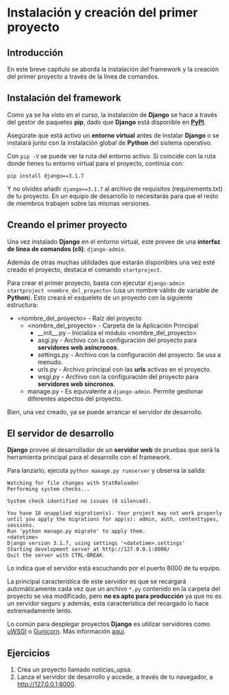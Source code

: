 # Instalación y creación del primer proyecto

## Introducción

En este breve capítulo se aborda la instalación del framework y la creación del primer proyecto a través de la línea de comandos.

## Instalación del framework

Como ya se ha visto en el curso, la instalación de **Django** se hace a través del gestor de paquetes **pip**, dado que **Django** está disponible en [**PyPI**](https://pypi.org/project/Django/ "Django en PyPI").

Asegúrate que está activo un **entorno virtual** antes de instalar **Django** o se instalará junto con la instalación global de **Python** del sistema operativo.

Con `pip -V` se puede ver la ruta del entorno activo. Si coincide con la ruta donde tienes tu entorno virtual para el proyecto, continúa con:

```
pip install django==3.1.7
```

Y no olvides añadir `django==3.1.7` al archivo de requisitos (requirements.txt) de tu proyecto. En un equipo de desarrollo lo necesitarás para que el resto de miembros trabajen sobre las mismas versiones.

## Creando el primer proyecto

Una vez instalado **Django** en el entorno virtual, este provee de una **interfaz de línea de comandos (cli)**: `django-admin`.

Además de otras muchas utilidades que estarán disponibles una vez esté creado el proyecto, destaca el comando `startproject`.

Para crear el primer proyecto, basta con ejecutar `django-admin startproject <nombre_del_proyecto>` (usa un nombre válido de variable de **Python**). Esto creará el esqueleto de un proyecto con la siguiente estructura:

- <nombre_del_proyecto> - Raíz del proyecto
    - <nombre_del_proyecto> - Carpeta de la Aplicación Principal
        - \_\_init\_\_.py - Inicializa el módulo <nombre_del_proyecto>
        - asgi.py - Archivo con la configuración del proyecto para **servidores web asíncronos**.
        - settings.py - Archivo con la configuración del proyecto. Se usa a menudo.
        - urls.py - Archivo principal con las **urls** activas en el proyecto.
        - wsgi.py - Archivo con la configuración del proyecto para **servidores web síncronos**.
    - manage.py - Es equivalente a `django-admin`. Permite gestionar diferentes aspectos del proyecto.

Bien, una vez creado, ya se puede arrancar el servidor de desarrollo.

## El servidor de desarrollo

**Django** provee al desarrollador de un **servidor web** de pruebas que será la herramienta principal para el desarrollo con el framework.

Para lanzarlo, ejecuta `python manage.py runserver` y observa la salida:

```
Watching for file changes with StatReloader
Performing system checks...

System check identified no issues (0 silenced).

You have 18 unapplied migration(s). Your project may not work properly until you apply the migrations for app(s): admin, auth, contenttypes, sessions.
Run 'python manage.py migrate' to apply them.
<datetime>
Django version 3.1.7, using settings '<datetime>.settings'
Starting development server at http://127.0.0.1:8000/
Quit the server with CTRL-BREAK.
```

Lo indica que el servidor está escuchando por el puerto 8000 de tu equipo.

La principal característica de este servidor es que se recargará automáticamente cada vez que un archivo `*.py` contenido en la carpeta del proyecto se vea modificado, pero **no es apto para producción** ya que no es un servidor seguro y además, esta característica del recargado lo hace extremadamente lento.

Lo común para desplegar proyectos **Django** es utilizar servidores como [uWSGI](https://uwsgi-docs.readthedocs.io/en/latest/ "uWSGI") o [Gunicorn](https://gunicorn.org/ "Gunicorn"). Más información [aquí](https://docs.djangoproject.com/es/3.1/howto/deployment/ "Desplegando Django").



## Ejercicios

1. Crea un proyecto llamado noticias_upsa.
2. Lanza el servidor de desarrollo y accede, a través de tu navegador, a http://127.0.0.1:8000.
